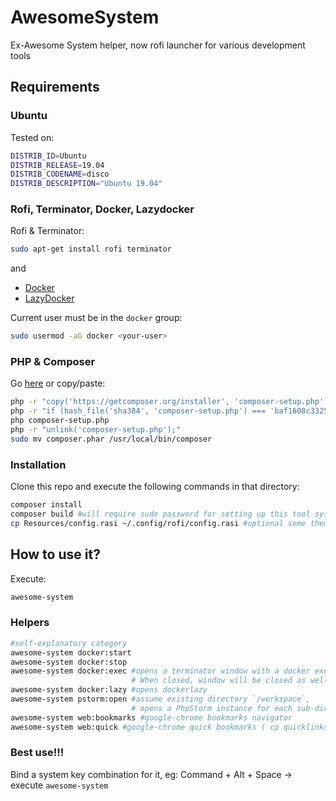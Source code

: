 # AwesomeSystem

Ex-Awesome System helper, now rofi launcher for various development tools

## Requirements

### Ubuntu

Tested on:
```bash
DISTRIB_ID=Ubuntu
DISTRIB_RELEASE=19.04
DISTRIB_CODENAME=disco
DISTRIB_DESCRIPTION="Ubuntu 19.04"
```
### Rofi, Terminator, Docker, Lazydocker

Rofi & Terminator:
```bash
sudo apt-get install rofi terminator
```
and
* [Docker](https://docs.docker.com/install/linux/docker-ce/ubuntu/)
* [LazyDocker](https://github.com/jesseduffield/lazydocker)

Current user must be in the `docker` group:

```bash
sudo usermod -aG docker <your-user>
```

### PHP & Composer

Go [here](https://getcomposer.org/download/) or copy/paste: 

```bash
php -r "copy('https://getcomposer.org/installer', 'composer-setup.php');"
php -r "if (hash_file('sha384', 'composer-setup.php') === 'baf1608c33254d00611ac1705c1d9958c817a1a33bce370c0595974b342601bd80b92a3f46067da89e3b06bff421f182') { echo 'Installer verified'; } else { echo 'Installer corrupt'; unlink('composer-setup.php'); } echo PHP_EOL;"
php composer-setup.php
php -r "unlink('composer-setup.php');"
sudo mv composer.phar /usr/local/bin/composer
```
### Installation

Clone this repo and execute the following commands in that directory:

```bash
composer install
composer build #will require sudo password for setting up this tool system wide
cp Resources/config.rasi ~/.config/rofi/config.rasi #optional some theming
```


## How to use it?

Execute:

```bash
awesome-system
```

### Helpers

```bash
#self-explanatory category
awesome-system docker:start
awesome-system docker:stop
awesome-system docker:exec #opens a terminator window with a docker exec shell.                             
                           # When closed, window will be closed as well
awesome-system docker:lazy #opens dockerlazy
awesome-system pstorm:open #assume existing directory `/workspace`, 
                           # opens a PhpStorm instance for each sub-directory that is a git root
awesome-system web:bookmarks #google-chrome bookmarks navigator
awesome-system web:quick #google-chrome quick bookmarks ( cp quicklinks.json.dist quicklinks.json )
```

### Best use!!!

Bind a system key combination for it, eg: Command + Alt + Space -> execute `awesome-system`
